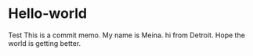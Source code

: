 # Hello-world
Test
This is a commit memo. My name is Meina.
hi from Detroit. Hope the world is getting better.
